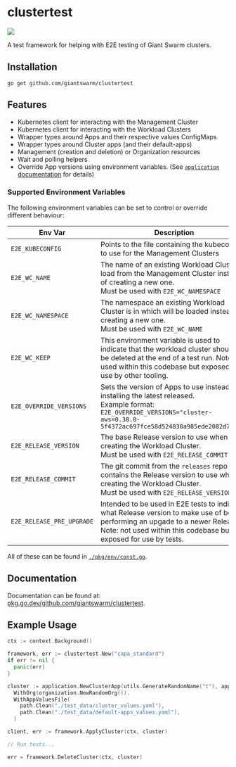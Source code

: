 # clustertest

<a href="https://godoc.org/github.com/giantswarm/clustertest"><img src="https://godoc.org/github.com/giantswarm/clustertest?status.svg"></a>

A test framework for helping with E2E testing of Giant Swarm clusters.

## Installation

```shell
go get github.com/giantswarm/clustertest
```

## Features

- Kubernetes client for interacting with the Management Cluster
- Kubernetes client for interacting with the Workload Clusters
- Wrapper types around Apps and their respective values ConfigMaps
- Wrapper types around Cluster apps (and their default-apps)
- Management (creation and deletion) or Organization resources
- Wait and polling helpers
- Override App versions using environment variables. (See [`application` documentation](https://pkg.go.dev/github.com/giantswarm/clustertest/pkg/application) for details)

### Supported Environment Variables

The following environment variables can be set to control or override different behaviour:

| Env Var | Description |
| --- | --- |
| `E2E_KUBECONFIG` | Points to the file containing the kubeconfig to use for the Management Clusters |
| `E2E_WC_NAME` | The name of an existing Workload Cluster to load from the Management Cluster instead of creating a new one.<br/>Must be used with `E2E_WC_NAMESPACE` |
| `E2E_WC_NAMESPACE` | The namespace an existing Workload Cluster is in which will be loaded instead of creating a new one.<br/>Must be used with `E2E_WC_NAME` |
| `E2E_WC_KEEP` | This environment variable is used to indicate that the workload cluster should not be deleted at the end of a test run. Note: not used within this codebase but exposed for use by other tooling. |
| `E2E_OVERRIDE_VERSIONS` | Sets the version of Apps to use instead of installing the latest released.<br/>Example format: `E2E_OVERRIDE_VERSIONS="cluster-aws=0.38.0-5f4372ac697fce58d524830a985ede2082d7f461"` |
| `E2E_RELEASE_VERSION` | The base Release version to use when creating the Workload Cluster.<br/>Must be used with `E2E_RELEASE_COMMIT` |
| `E2E_RELEASE_COMMIT` | The git commit from the `releases` repo that contains the Release version to use when creating the Workload Cluster.<br/>Must be used with `E2E_RELEASE_VERSION` |
| `E2E_RELEASE_PRE_UPGRADE` | Intended to be used in E2E tests to indicate what Release version to make use of before performing an upgade to a newer Release. Note: not used within this codebase but exposed for use by tests. |

All of these can be found in [`./pkg/env/const.go`](./pkg/env/const.go).

## Documentation

Documentation can be found at: [pkg.go.dev/github.com/giantswarm/clustertest](https://pkg.go.dev/github.com/giantswarm/clustertest).

## Example Usage

```go
ctx := context.Background()

framework, err := clustertest.New("capa_standard")
if err != nil {
  panic(err)
}

cluster := application.NewClusterApp(utils.GenerateRandomName("t"), application.ProviderAWS).
  WithOrg(organization.NewRandomOrg()).
  WithAppValuesFile(
    path.Clean("./test_data/cluster_values.yaml"),
    path.Clean("./test_data/default-apps_values.yaml"),
  )

client, err := framework.ApplyCluster(ctx, cluster)

// Run tests...

err = framework.DeleteCluster(ctx, cluster)
```

